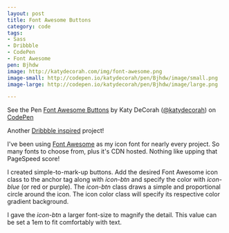 ```yaml
---
layout: post
title: Font Awesome Buttons
category: code
tags: 
- Sass
- Dribbble
- CodePen
- Font Awesome
pen: Bjhdw
image: http://katydecorah.com/img/font-awesome.png
image-small: http://codepen.io/katydecorah/pen/Bjhdw/image/small.png
image-large: http://codepen.io/katydecorah/pen/Bjhdw/image/large.png

---
```

<p data-height="268" data-theme-id="97" data-slug-hash="Bjhdw" data-user="katydecorah" data-default-tab="result" class='codepen'>See the Pen <a href='http://codepen.io/katydecorah/pen/Bjhdw'>Font Awesome Buttons</a> by Katy DeCorah (<a href='http://codepen.io/katydecorah'>@katydecorah</a>) on <a href='http://codepen.io'>CodePen</a></p>

Another [Dribbble inspired](http://dribbble.com/shots/1182658-Picto-icon-detail-variations-WIP) project!

I've been using [Font Awesome](http://fortawesome.github.io/Font-Awesome/) as my icon font for nearly every project. So many fonts to choose from, plus it's CDN hosted. Nothing like upping that PageSpeed score!

I created simple-to-mark-up buttons. Add the desired Font Awesome icon class to the anchor tag along with *icon-btn* and specify the color with *icon-blue* (or red or purple). The *icon-btn* class draws a simple and proportional circle around the icon. The icon color class will specify its respective color gradient background.

I gave the *icon-btn* a larger font-size to magnify the detail. This value can be set a 1em to fit comfortably with text.

